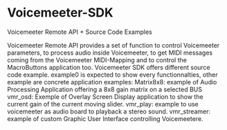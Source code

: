 # Voicemeeter-SDK
Voicemeeter Remote API + Source Code Examples

Voicemeeter Remote API provides a set of function to control Voicemeeter parameters,  to process audio inside Voicemeeter, to get MIDI messages coming from the Voicemeeter MIDI-Mapping and to control the MacroButtons application too. Voicemeeter SDK offers different source code example. example0 is expected to show every functionnalties, other example are concrete application examples:
Matrix8x8: example of Audio Processing Application offering a 8x8 gain matrix on a selected BUS
vmr_osd: Exemple of Overlay Screen Display application to show the current gain of the current moving slider.
vmr_play: example to use voicemeeter as audio board to playback a stereo sound.
vmr_streamer: example of custom Graphic User Interface controlling Voicemeetere.
